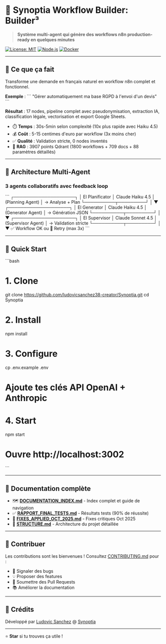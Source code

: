 # 🤖 Synoptia Workflow Builder: Builder³

> **Système multi-agent qui génère des workflows n8n production-ready en quelques minutes**

[![License: MIT](https://img.shields.io/badge/License-MIT-blue.svg)](LICENSE)
[![Node.js](https://img.shields.io/badge/node-%3E%3D18.0.0-brightgreen.svg)](https://nodejs.org/)
[![Docker](https://img.shields.io/badge/docker-%3E%3D20.10-blue.svg)](https://www.docker.com/)

---

## 🎯 Ce que ça fait

Transforme une demande en français naturel en workflow n8n complet et fonctionnel.

**Exemple** :
\`\`\`
"Gérer automatiquement ma base RGPD à l'envoi d'un devis"
\`\`\`

**Résultat** : 17 nodes, pipeline complet avec pseudonymisation, extraction IA, classification légale, vectorisation et export Google Sheets.

- ⏱️ **Temps** : 30s-5min selon complexité (10x plus rapide avec Haiku 4.5)
- 💰 **Coût** : 5-15 centimes d'euro par workflow (3x moins cher)
- ✅ **Qualité** : Validation stricte, 0 nodes inventés
- 🧠 **RAG** : 3907 points Qdrant (1800 workflows + 709 docs + 88 paramètres détaillés)

---

## 🧠 Architecture Multi-Agent

### **3 agents collaboratifs avec feedback loop**

\`\`\`
┌────────────────────┐
│  El Planificator   │  Claude Haiku 4.5
│  (Planning Agent)  │  → Analyse + Plan
└──────────┬─────────┘
           │
           ▼
┌────────────────────┐
│   El Generator     │  Claude Haiku 4.5
│ (Generator Agent)  │  → Génération JSON
└──────────┬─────────┘
           │
           ▼
┌────────────────────┐
│  El Supervisor     │  Claude Sonnet 4.5
│ (Supervisor Agent) │  → Validation stricte
└──────────┬─────────┘
           │
           ▼
      ✅ Workflow OK
      ou
      🔄 Retry (max 3x)
\`\`\`

---

## 🚀 Quick Start

\`\`\`bash
# 1. Clone
git clone https://github.com/ludovicsanchez38-creator/Synoptia.git
cd Synoptia

# 2. Install
npm install

# 3. Configure
cp .env.example .env
# Ajoute tes clés API OpenAI + Anthropic

# 4. Start
npm start
# Ouvre http://localhost:3002
\`\`\`

---

## 📖 Documentation complète

- 🗺️ **[DOCUMENTATION_INDEX.md](DOCUMENTATION_INDEX.md)** - Index complet et guide de navigation
- ✅ **[RAPPORT_FINAL_TESTS.md](RAPPORT_FINAL_TESTS.md)** - Résultats tests (90% de réussite)
- 🔧 **[FIXES_APPLIED_OCT_2025.md](FIXES_APPLIED_OCT_2025.md)** - Fixes critiques Oct 2025
- 📁 **[STRUCTURE.md](STRUCTURE.md)** - Architecture du projet détaillée

---

## 🤝 Contribuer

Les contributions sont les bienvenues ! Consultez [CONTRIBUTING.md](CONTRIBUTING.md) pour :
- 🐛 Signaler des bugs
- 💡 Proposer des features
- 🔧 Soumettre des Pull Requests
- 📚 Améliorer la documentation

---

## 🙏 Crédits

Développé par [Ludovic Sanchez](https://github.com/ludovicsanchez38-creator) @ [Synoptia](https://synoptia.fr)

---

⭐ **Star** si tu trouves ça utile !
